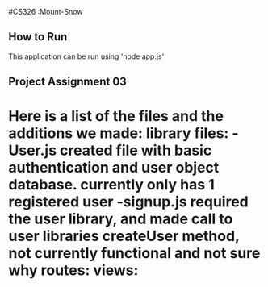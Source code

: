 #CS326 :Mount-Snow

## How to Run
This application can be run using 'node app.js'

## Project Assignment 03
Here is a list of the files and the additions we made:
library files:
-User.js created file with basic authentication and user object database. currently only has 1 registered user
-signup.js required the user library, and made call to user libraries createUser method, not currently functional and not sure why
routes:
views:
============